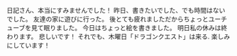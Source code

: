 日記さん、本当にすみませんでした！
昨日、書きたいでした、でも時間はないでした。
友達の家に遊びに行った。
後とても疲れましただからちょっとユーチューブを見て眠りました。
今日はちょっと絵を書きました。
明日私の休みは終わります。
悲しいです！
それでも、木曜日「ドラゴンクエスト」は来る.
楽しみにしています！
